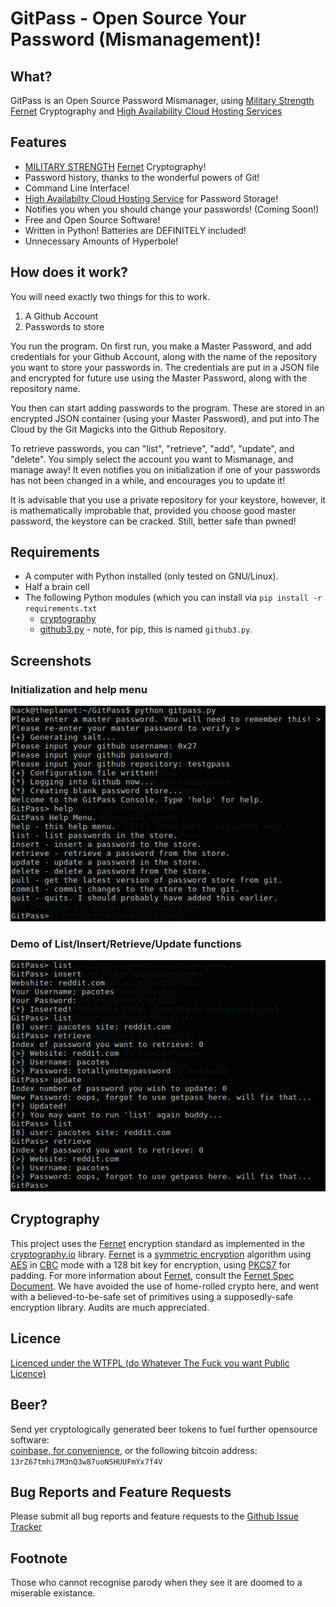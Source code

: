 # GitPass - Open Source Your Password (Mismanagement)!

## What?
GitPass is an Open Source Password Mismanager, using [Military Strength][charlatan] [Fernet][Fernet] Cryptography and [High Availability Cloud Hosting Services][bullshit] 

## Features
* [MILITARY STRENGTH][charlatan] [Fernet][Fernet] Cryptography!
* Password history, thanks to the wonderful powers of Git!
* Command Line Interface! 
* [High Availabilty Cloud Hosting Service][bullshit] for Password Storage!
* Notifies you when you should change your passwords! (Coming Soon!)
* Free and Open Source Software!
* Written in Python! Batteries are DEFINITELY included!
* Unnecessary Amounts of Hyperbole!

## How does it work?
You will need exactly two things for this to work.

1. A Github Account
2. Passwords to store

You run the program. On first run, you make a Master Password, and add credentials for your Github Account, along with the name of the repository you want to store your passwords in. The credentials are put in a JSON file and encrypted for future use using the Master Password, along with the repository name.

You then can start adding passwords to the program. These are stored in an encrypted JSON container (using your Master Password), and put into The Cloud by the Git Magicks into the Github Repository.

To retrieve passwords, you can "list", "retrieve", "add", "update", and "delete". You simply select the account you want to Mismanage, and manage away! It even notifies you on initialization if one of your passwords has not been changed in a while, and encourages you to update it!

It is advisable that you use a private repository for your keystore, however, it is mathematically improbable that, provided you choose good master password, the keystore can be cracked. Still, better safe than pwned!

## Requirements
* A computer with Python installed (only tested on GNU/Linux).
* Half a brain cell
* The following Python modules (which you can install via `pip install -r requirements.txt`
  * [cryptography][cryptography]  
  * [github3.py][github3] - note, for pip, this is named `github3.py`.

## Screenshots
### Initialization and help menu
![initandhelp](https://raw.githubusercontent.com/0x27/GitPass/master/screenshots/inithelp.png)

### Demo of List/Insert/Retrieve/Update functions
![demolistetc](https://raw.githubusercontent.com/0x27/GitPass/master/screenshots/listinsertretrieveupdate.png)

## Cryptography
This project uses the [Fernet][Fernet] encryption standard as implemented in the [cryptography.io][cryptography] library. [Fernet][Fernet] is a [symmetric encryption][symmetric encryption] algorithm using [AES][AES] in [CBC][CBC] mode with a 128 bit key for encryption, using [PKCS7][PKCS7] for padding. For more information about [Fernet][Fernet], consult the [Fernet Spec Document][FernetSpec]. We have avoided the use of home-rolled crypto here, and went with a believed-to-be-safe set of primitives using a supposedly-safe encryption library. Audits are much appreciated.

## Licence
[Licenced under the WTFPL (do Whatever The Fuck you want Public Licence)][Licence]

## Beer?
Send yer cryptologically generated beer tokens to fuel further opensource software:  
[coinbase, for convenience][coinbase], or the following bitcoin address: `13rZ67tmhi7M3nQ3w87uoNSHUUFmYx7f4V`

## Bug Reports and Feature Requests
Please submit all bug reports and feature requests to the [Github Issue Tracker][tracker]

## Footnote
Those who cannot recognise parody when they see it are doomed to a miserable existance.

[charlatan]: https://raw.githubusercontent.com/0x27/GitPass/master/img/charlatan.jpg
[bullshit]: https://raw.githubusercontent.com/0x27/GitPass/master/img/pure-bullshit.jpg
[Fernet]: https://github.com/fernet/spec/
[cryptography]: https://cryptography.io/en/latest/
[github3]: https://github3py.readthedocs.org/en/master/
[coinbase]: https://www.coinbase.com/infodox/
[Licence]: http://www.wtfpl.net/txt/copying/
[symmetric encryption]: https://en.wikipedia.org/wiki/Symmetric-key_algorithm
[AES]: https://en.wikipedia.org/wiki/Advanced_Encryption_Standard
[CBC]: https://en.wikipedia.org/wiki/Block_cipher_mode_of_operation#Cipher_Block_Chaining_.28CBC.29
[PKCS7]: https://en.wikipedia.org/wiki/Padding_(cryptography)#PKCS7
[FernetSpec]: https://github.com/fernet/spec/blob/master/Spec.md
[tracker]: https://github.com/0x27/GitPass/issues
